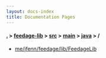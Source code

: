 ```yaml
---
layout: docs-index
title: Documentation Pages
---
```

#### [.](./../../../../index) > [feedage-lib](./../../../index) > [src](./../../index) > [main](./../index) > [java](./index) > **/**

- [me/jfenn/feedage/lib/FeedageLib](me/jfenn/feedage/lib/FeedageLib)

